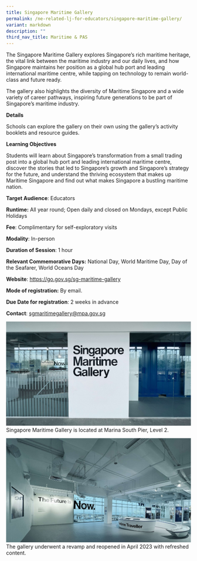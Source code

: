 ```yaml
---
title: Singapore Maritime Gallery
permalink: /ne-related-lj-for-educators/singapore-maritime-gallery/
variant: markdown
description: ""
third_nav_title: Maritime & PAS
---
```

The Singapore Maritime Gallery explores Singapore’s rich maritime heritage, the vital link between the maritime industry and our daily lives, and how Singapore maintains her position as a global hub port and leading international maritime centre, while tapping on technology to remain world-class and future ready.

The gallery also highlights the diversity of Maritime Singapore and a wide variety of career pathways, inspiring future generations to be part of Singapore’s maritime industry.

**Details**

Schools can explore the gallery on their own using the gallery’s activity booklets and resource guides.

**Learning Objectives**

Students will learn about Singapore’s transformation from a small trading post into a global hub port and leading international maritime centre, discover the stories that led to Singapore’s growth and Singapore’s strategy for the future, and understand the thriving ecosystem that makes up Maritime Singapore and find out what makes Singapore a bustling maritime nation.

**Target Audience**: Educators

**Runtime:** All year round; Open daily and closed on Mondays, except Public Holidays

**Fee**: Complimentary for self-exploratory visits

**Modality**: In-person

**Duration of Session**: 1 hour

**Relevant Commemorative Days:** National Day, World Maritime Day, Day of the Seafarer, World Oceans Day

**Website**: https://go.gov.sg/sg-maritime-gallery

**Mode of registration:** By email.

**Due Date for registration**: 2 weeks in advance

**Contact**: sgmaritimegallery@mpa.gov.sg

![](/images/Photo_1___Singapore_Maritime_Gallery.jpg)
Singapore Maritime Gallery is located at Marina South Pier, Level 2.

![](/images/Photo_2___The_Future_is_Now.jpg)
The gallery underwent a revamp and reopened in April 2023 with refreshed content.